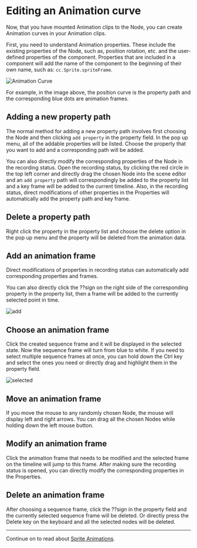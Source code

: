 # Editing an Animation curve

Now, that you have mounted Animation clips to the Node, you can create Animation
curves in your Animation clips.

First, you need to understand Animation properties. These include the existing properties of the Node, such as, position rotation, etc. and the user-defined properties of the component.
Properties that are included in a component will add the name of the component to the beginning of their own name, such as: `cc.Sprite.spriteFrame`.

![Animation Curve](animation-curve/main.png)

For example, in the image above, the position curve is the property path and the
corresponding blue dots are animation frames.

## Adding a new property path

The normal method for adding a new property path involves first choosing the Node
and then clicking `add property` in the property field. In the pop up menu, all
of the addable properties will be listed. Choose the property that you want to add and a corresponding path will be added.

You can also directly modify the corresponding properties of the Node in the recording status.
Open the recording status, by clicking the red circle in the top left corner and directly drag the chosen Node into the scene editor and an `add property` path will correspondingly be added to the property list and a key frame will be added to the current timeline.
Also, in the recording status, direct modifications of other properties in the Properties will automatically add the property path and key frame.

## Delete a property path
Right click the property in the property list and choose the delete option in the pop up menu and the property will be deleted from the animation data.

## Add an animation frame
Direct modifications of properties in recording status can automatically add corresponding properties and frames.

You can also directly click the ??sign on the right side of the corresponding property in the property list, then a frame will be added to the currently selected point in time.

![add](animation-curve/add.png)

## Choose an animation frame
Click the created sequence frame and it will be displayed in the selected state. Now the sequence frame will turn from blue to white. If you need to select multiple sequence frames at once, you can hold down the Ctrl key and select the ones you need or directly drag and highlight them in the property field.

![selected](animation-curve/selected.png)

## Move an animation frame
If you move the mouse to any randomly chosen Node, the mouse will display left and right arrows.
You can drag all the chosen Nodes while holding down the left mouse button.

## Modify an animation frame
Click the animation frame that needs to be modified and the selected frame on the
timeline will jump to this frame. After making sure the recording status is opened,
you can directly modify the corresponding properties in the Properties.

## Delete an animation frame
After choosing a sequence frame, click the ??sign in the property field and the currently selected sequence frame will be deleted. Or directly press the Delete key on the keyboard and all the selected nodes will be deleted.

---

Continue on to read about [Sprite Animations](sprite-animation.md).
